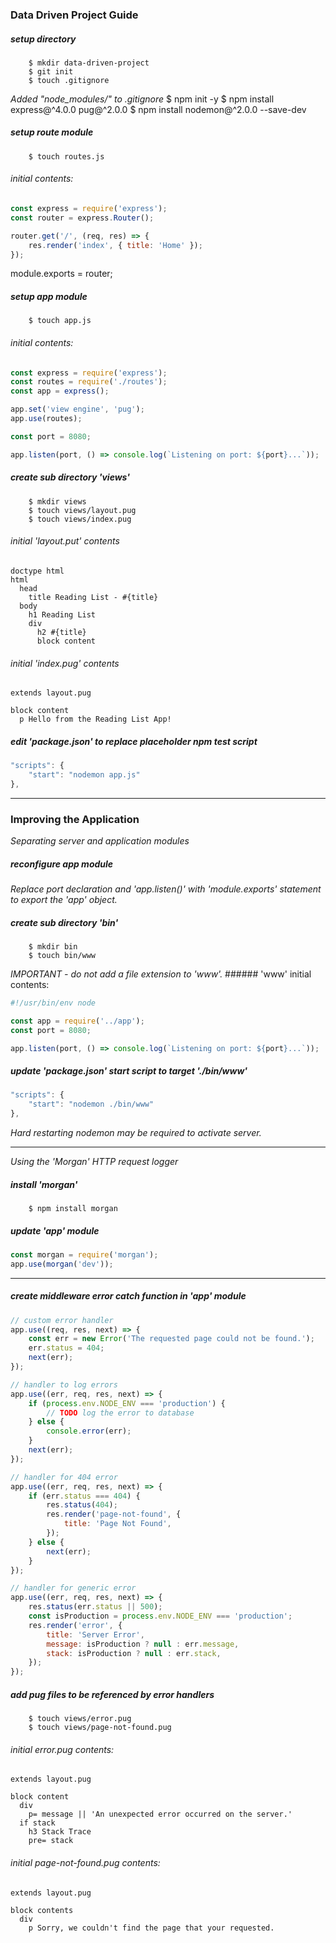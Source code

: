 ### Data Driven Project Guide

##### setup directory
        $ mkdir data-driven-project
        $ git init
        $ touch .gitignore
*Added "node_modules/" to .gitignore*
        $ npm init -y
        $ npm install express@^4.0.0 pug@^2.0.0
        $ npm install nodemon@^2.0.0 --save-dev
        
##### setup route module       
        $ touch routes.js
###### initial contents:
```js
const express = require('express');
const router = express.Router();

router.get('/', (req, res) => {
    res.render('index', { title: 'Home' });
});
```

module.exports = router;

##### setup app module
        $ touch app.js
###### initial contents:
```js
const express = require('express');
const routes = require('./routes');
const app = express();

app.set('view engine', 'pug');
app.use(routes);

const port = 8080;

app.listen(port, () => console.log(`Listening on port: ${port}...`));
```

##### create sub directory 'views'
        $ mkdir views
        $ touch views/layout.pug
        $ touch views/index.pug
###### initial 'layout.put' contents
```pug
doctype html
html
  head
    title Reading List - #{title}
  body
    h1 Reading List
    div
      h2 #{title}
      block content
```
###### initial 'index.pug' contents
```pug
extends layout.pug

block content
  p Hello from the Reading List App!
```

##### edit 'package.json' to replace placeholder npm test script
```js
"scripts": {
    "start": "nodemon app.js"
},
```

------------------

### Improving the Application

*Separating server and application modules*

##### reconfigure app module
*Replace port declaration and 'app.listen()' with 'module.exports' statement to export the 'app' object.*

##### create sub directory 'bin'
        $ mkdir bin
        $ touch bin/www
*IMPORTANT - do not add a file extension to 'www'.*
        ###### 'www' initial contents:
```js
#!/usr/bin/env node

const app = require('../app');
const port = 8080;

app.listen(port, () => console.log(`Listening on port: ${port}...`));
```

##### update 'package.json' start script to target './bin/www'
```js
"scripts": {
    "start": "nodemon ./bin/www"
},
```
*Hard restarting nodemon may be required to activate server.*

------------

*Using the 'Morgan' HTTP request logger*

##### install 'morgan'
        $ npm install morgan
##### update 'app' module
```js
const morgan = require('morgan');
app.use(morgan('dev'));
```
------------

##### create middleware error catch function in 'app' module
```js
// custom error handler
app.use((req, res, next) => {
    const err = new Error('The requested page could not be found.');
    err.status = 404;
    next(err);
});

// handler to log errors
app.use((err, req, res, next) => {
    if (process.env.NODE_ENV === 'production') {
        // TODO log the error to database
    } else {
        console.error(err);
    }
    next(err);
});

// handler for 404 error
app.use((err, req, res, next) => {
    if (err.status === 404) {
        res.status(404);
        res.render('page-not-found', {
            title: 'Page Not Found',
        });
    } else {
        next(err);
    }
});

// handler for generic error
app.use((err, req, res, next) => {
    res.status(err.status || 500);
    const isProduction = process.env.NODE_ENV === 'production';
    res.render('error', {
        title: 'Server Error',
        message: isProduction ? null : err.message,
        stack: isProduction ? null : err.stack,
    });
});
```

##### add pug files to be referenced by error handlers
        $ touch views/error.pug
        $ touch views/page-not-found.pug
###### initial error.pug contents:
```pug
extends layout.pug

block content
  div
    p= message || 'An unexpected error occurred on the server.'
  if stack
    h3 Stack Trace
    pre= stack
```
###### initial page-not-found.pug contents:
```pug
extends layout.pug

block contents
  div
    p Sorry, we couldn't find the page that your requested.
```